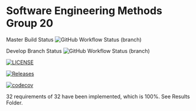 # Software Engineering Methods Group 20

Master Build Status ![GitHub Workflow Status (branch)](https://img.shields.io/github/actions/workflow/status/sim-macdonald/SEM-Coursework/main.yml?branch=master)

Develop Branch Status ![GitHub Workflow Status (branch)](https://img.shields.io/github/actions/workflow/status/sim-macdonald/SEM-Coursework/main.yml?branch=develop)

[![LICENSE](https://img.shields.io/github/license/sim-macdonald/SEM-Coursework.svg?style=flat-square)](https://github.com/sim-macdonald/SEM-Coursework/blob/master/LICENSE)

[![Releases](https://img.shields.io/github/release/sim-macdonald/SEM-Coursework/all.svg?style=flat-square)](https://github.com/sim-macdonald/SEM-Coursework/releases)

[![codecov](https://codecov.io/gh/sim-macdonald/SEM-Coursework/graph/badge.svg?token=J19LMSM55J)](https://codecov.io/gh/sim-macdonald/SEM-Coursework)

32 requirements of 32 have been implemented, which is 100%.
See Results Folder.